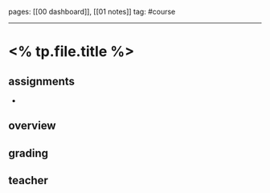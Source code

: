 pages: [[00 dashboard]], [[01 notes]]
tag: #course

___ 

# <% tp.file.title %>

## assignments
- 

## overview



## grading



## teacher
